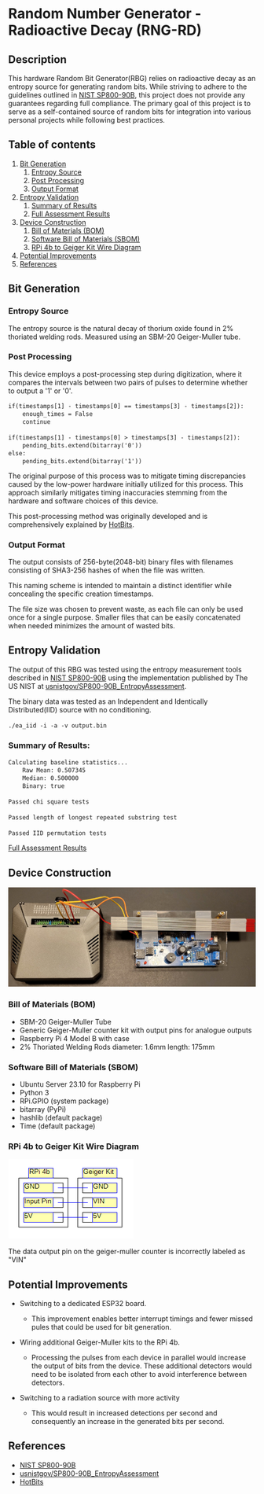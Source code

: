 # Random Number Generator - Radioactive Decay (RNG-RD)

## Description
This hardware Random Bit Generator(RBG) relies on radioactive decay as an entropy source for generating random bits. While striving to adhere to the guidelines outlined in [NIST SP800-90B], this project does not provide any guarantees regarding full compliance. The primary goal of this project is to serve as a self-contained source of random bits for integration into various personal projects while following best practices.

## Table of contents
1. [Bit Generation](#bit-generation)
    1. [Entropy Source](#entropy-source)
    2. [Post Processing](#post-processing)
    3. [Output Format](#output-format)
2. [Entropy Validation](#entropy-validation)
    1. [Summary of Results](#summary-of-results)
    2. [Full Assessment Results](readmeAssets/SP800-90B_EntropyAssessment-results.txt)
3. [Device Construction](#device-construction)
    1. [Bill of Materials (BOM)](#bill-of-materials-bom)
    2. [Software Bill of Materials (SBOM)](#software-bill-of-materials-sbom)
    3. [RPi 4b to Geiger Kit Wire Diagram](#rpi-4b-to-geiger-kit-wire-diagram)
4. [Potential Improvements](#potential-improvements)
5. [References](#references)

## Bit Generation
### Entropy Source
The entropy source is the natural decay of thorium oxide found in 2% thoriated welding rods. Measured using an SBM-20 Geiger-Muller tube.
	
### Post Processing

This device employs a post-processing step during digitization, where it compares the intervals between two pairs of pulses to determine whether to output a '1' or '0'.

```
if(timestamps[1] - timestamps[0] == timestamps[3] - timestamps[2]):
    enough_times = False
    continue
                    
if(timestamps[1] - timestamps[0] > timestamps[3] - timestamps[2]):
    pending_bits.extend(bitarray('0'))
else:
    pending_bits.extend(bitarray('1'))
```

The original purpose of this process was to mitigate timing discrepancies caused by the low-power hardware initially utilized for this process. This approach similarly mitigates timing inaccuracies stemming from the hardware and software choices of this device.

This post-processing method was originally developed and is comprehensively explained by [HotBits].

### Output Format
The output consists of 256-byte(2048-bit) binary files with filenames consisting of SHA3-256 hashes of when the file was written. 

This naming scheme is intended to maintain a distinct identifier while concealing the specific creation timestamps.

The file size was chosen to prevent waste, as each file can only be used once for a single purpose. Smaller files that can be easily concatenated when needed minimizes the amount of wasted bits.

## Entropy Validation
The output of this RBG was tested using the entropy measurement tools described in [NIST SP800-90B] using the implementation published by The US NIST at [usnistgov/SP800-90B_EntropyAssessment].

The binary data was tested as an Independent and Identically Distributed(IID) source with no conditioning.

`./ea_iid -i -a -v output.bin`

### Summary of Results:

    Calculating baseline statistics...
        Raw Mean: 0.507345
        Median: 0.500000
        Binary: true

    Passed chi square tests

    Passed length of longest repeated substring test

    Passed IID permutation tests

[Full Assessment Results](readmeAssets/SP800-90B_EntropyAssessment-results.txt)

## Device Construction

![hardwareImage](readmeAssets/hardwareImage.jpg)

### Bill of Materials (BOM)
* SBM-20 Geiger-Muller Tube
* Generic Geiger-Muller counter kit with output pins for analogue outputs
* Raspberry Pi 4 Model B with case
* 2% Thoriated Welding Rods diameter: 1.6mm length: 175mm
	
### Software Bill of Materials (SBOM)
* Ubuntu Server 23.10 for Raspberry Pi
* Python 3
* RPi.GPIO (system package)
* bitarray (PyPi)
* hashlib (default package)
* Time (default package)
	
### RPi 4b to Geiger Kit Wire Diagram

![Wiring Diagram](readmeAssets/wiringDiagram.png)

The data output pin on the geiger-muller counter is incorrectly labeled as "VIN"

## Potential Improvements
* Switching to a dedicated ESP32 board.
    * This improvement enables better interrupt timings and fewer missed pules that could be used for bit generation.

* Wiring additional Geiger-Muller kits to the RPi 4b.
    * Processing the pulses from each device in parallel would increase the output of bits from the device. These additional detectors would need to be isolated from each other to avoid interference between detectors.

* Switching to a radiation source with more activity
    * This would result in increased detections per second and consequently an increase in the generated bits per second.

## References
* [NIST SP800-90B]
* [usnistgov/SP800-90B_EntropyAssessment]
* [HotBits]

[NIST SP800-90B]: https://nvlpubs.nist.gov/nistpubs/SpecialPublications/NIST.SP.800-90B.pdf
[usnistgov/SP800-90B_EntropyAssessment]: https://github.com/usnistgov/SP800-90B_EntropyAssessment
[HotBits]: https://www.fourmilab.ch/hotbits/how3.html